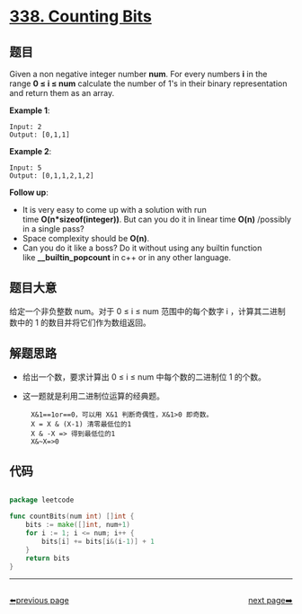 # [338. Counting Bits](https://leetcode.com/problems/counting-bits/)


## 题目

Given a non negative integer number **num**. For every numbers **i** in the range **0 ≤ i ≤ num** calculate the number of 1's in their binary representation and return them as an array.

**Example 1**:

    Input: 2
    Output: [0,1,1]

**Example 2**:

    Input: 5
    Output: [0,1,1,2,1,2]

**Follow up**:

- It is very easy to come up with a solution with run time **O(n*sizeof(integer))**. But can you do it in linear time **O(n)** /possibly in a single pass?
- Space complexity should be **O(n)**.
- Can you do it like a boss? Do it without using any builtin function like **\_\_builtin\_popcount** in c++ or in any other language.

## 题目大意


给定一个非负整数 num。对于 0 ≤ i ≤ num 范围中的每个数字 i ，计算其二进制数中的 1 的数目并将它们作为数组返回。

## 解题思路

- 给出一个数，要求计算出 0 ≤ i ≤ num 中每个数的二进制位 1 的个数。
- 这一题就是利用二进制位运算的经典题。

        X&1==1or==0，可以用 X&1 判断奇偶性，X&1>0 即奇数。
        X = X & (X-1) 清零最低位的1
        X & -X => 得到最低位的1 
        X&~X=>0


## 代码

```go

package leetcode

func countBits(num int) []int {
	bits := make([]int, num+1)
	for i := 1; i <= num; i++ {
		bits[i] += bits[i&(i-1)] + 1
	}
	return bits
}

```



----------------------------------------------
<div style="display: flex;justify-content: space-between;align-items: center;">
<p><a href="https://books.halfrost.com/leetcode/ChapterFour/0300~0399/0337.House-Robber-III/">⬅️previous page</a></p>
<p><a href="https://books.halfrost.com/leetcode/ChapterFour/0300~0399/0341.Flatten-Nested-List-Iterator/">next page➡️</a></p>
</div>
